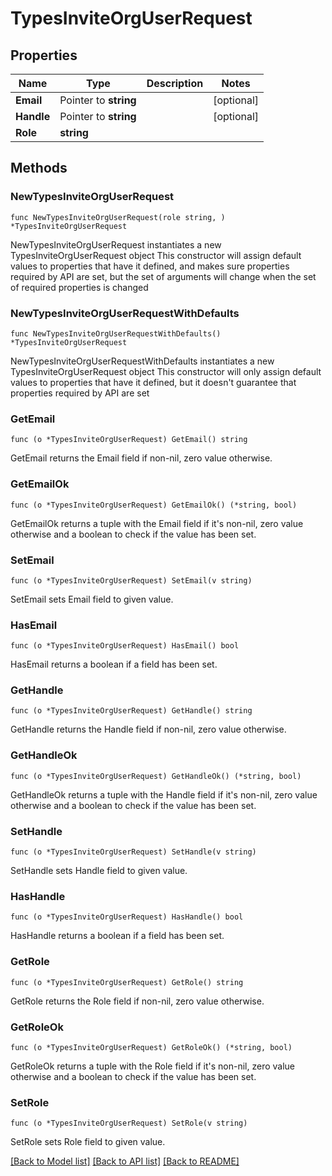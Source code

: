 # TypesInviteOrgUserRequest

## Properties

Name | Type | Description | Notes
------------ | ------------- | ------------- | -------------
**Email** | Pointer to **string** |  | [optional] 
**Handle** | Pointer to **string** |  | [optional] 
**Role** | **string** |  | 

## Methods

### NewTypesInviteOrgUserRequest

`func NewTypesInviteOrgUserRequest(role string, ) *TypesInviteOrgUserRequest`

NewTypesInviteOrgUserRequest instantiates a new TypesInviteOrgUserRequest object
This constructor will assign default values to properties that have it defined,
and makes sure properties required by API are set, but the set of arguments
will change when the set of required properties is changed

### NewTypesInviteOrgUserRequestWithDefaults

`func NewTypesInviteOrgUserRequestWithDefaults() *TypesInviteOrgUserRequest`

NewTypesInviteOrgUserRequestWithDefaults instantiates a new TypesInviteOrgUserRequest object
This constructor will only assign default values to properties that have it defined,
but it doesn't guarantee that properties required by API are set

### GetEmail

`func (o *TypesInviteOrgUserRequest) GetEmail() string`

GetEmail returns the Email field if non-nil, zero value otherwise.

### GetEmailOk

`func (o *TypesInviteOrgUserRequest) GetEmailOk() (*string, bool)`

GetEmailOk returns a tuple with the Email field if it's non-nil, zero value otherwise
and a boolean to check if the value has been set.

### SetEmail

`func (o *TypesInviteOrgUserRequest) SetEmail(v string)`

SetEmail sets Email field to given value.

### HasEmail

`func (o *TypesInviteOrgUserRequest) HasEmail() bool`

HasEmail returns a boolean if a field has been set.

### GetHandle

`func (o *TypesInviteOrgUserRequest) GetHandle() string`

GetHandle returns the Handle field if non-nil, zero value otherwise.

### GetHandleOk

`func (o *TypesInviteOrgUserRequest) GetHandleOk() (*string, bool)`

GetHandleOk returns a tuple with the Handle field if it's non-nil, zero value otherwise
and a boolean to check if the value has been set.

### SetHandle

`func (o *TypesInviteOrgUserRequest) SetHandle(v string)`

SetHandle sets Handle field to given value.

### HasHandle

`func (o *TypesInviteOrgUserRequest) HasHandle() bool`

HasHandle returns a boolean if a field has been set.

### GetRole

`func (o *TypesInviteOrgUserRequest) GetRole() string`

GetRole returns the Role field if non-nil, zero value otherwise.

### GetRoleOk

`func (o *TypesInviteOrgUserRequest) GetRoleOk() (*string, bool)`

GetRoleOk returns a tuple with the Role field if it's non-nil, zero value otherwise
and a boolean to check if the value has been set.

### SetRole

`func (o *TypesInviteOrgUserRequest) SetRole(v string)`

SetRole sets Role field to given value.



[[Back to Model list]](../README.md#documentation-for-models) [[Back to API list]](../README.md#documentation-for-api-endpoints) [[Back to README]](../README.md)


